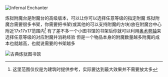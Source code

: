 ![Infernal Enchanter](block:betterwithmods:infernal_enchanter)

炼狱附魔台是附魔台的高级版本，可以让你可以选择任意等级的指定附魔
炼狱附魔台需要很多书架，你需要把书架(或其他的可以支持附魔的方块)放在附魔台中心附近17x17x17范围内[^1]
有了差不多一个小图书馆的书架后你就可以利用[奥术卷轴](../items/arcane_scrolls.md)来选择任意等级的对应附魔并消耗经验
但是一个物品本身的附魔数量越多附魔的成本也就越高，也就说需要的书架越多 

![古典炼狱图书馆](betterwithmods:infernal_enchanter.png)


[^1]: 这里范围仅仅是为建筑时提供参考，实际要达到最大效果并不需要放太多